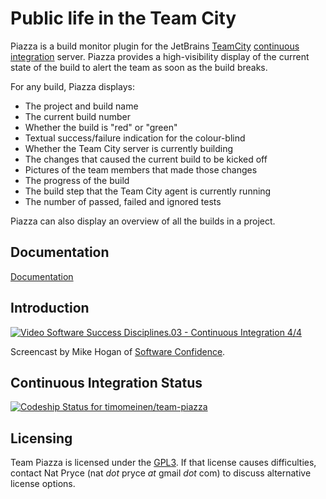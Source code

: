 Public life in the Team City
============================

Piazza is a build monitor plugin for the JetBrains [TeamCity](http://www.jetbrains.com/teamcity/) [continuous integration](http://www.martinfowler.com/articles/continuousIntegration.html) server.
Piazza provides a high-visibility display of the current state of the build to alert the team as soon as the build breaks.


For any build, Piazza displays:

* The project and build name
* The current build number
* Whether the build is "red" or "green"
* Textual success/failure indication for the colour-blind
* Whether the Team City server is currently building
* The changes that caused the current build to be kicked off
* Pictures of the team members that made those changes
* The progress of the build
* The build step that the Team City agent is currently running
* The number of passed, failed and ignored tests

Piazza can also display an overview of all the builds in a project.

Documentation
-------------
[Documentation](https://github.com/timomeinen/team-piazza/wiki)

Introduction
------------
[![Video Software Success Disciplines.03 - Continuous Integration 4/4](http://img.youtube.com/vi/MoSbwXVmjOQ/0.jpg)](http://www.youtube.com/watch?v=MoSbwXVmjOQ)

Screencast by Mike Hogan of [Software Confidence](http://www.softwareconfidence.com).


Continuous Integration Status
-----------------------------
[ ![Codeship Status for timomeinen/team-piazza](https://www.codeship.io/projects/abd32ef0-89b9-0131-c0a8-6631ff40da3b/status?branch=master)](https://www.codeship.io/projects/15572)


Licensing
---------

Team Piazza is licensed under the [GPL3](http://www.gnu.org/copyleft/gpl.html).
If that license causes difficulties, contact Nat Pryce (nat _dot_ pryce _at_ gmail _dot_ com) to discuss alternative license options.
